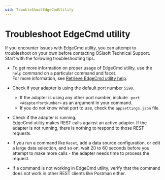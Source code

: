 ```yaml
---
uid: TroubleShootEdgeCmdUtility
---
```


# Troubleshoot EdgeCmd utility

If you encounter issues with EdgeCmd utility, you can attempt to troubleshoot on your own before contacting OSIsoft Technical Support. Start with the following troubleshooting tips.

- To get more information on proper usage of EdgeCmd utility, use the `help` command on a particular command and facet.<br>For more information, see [Retrieve EdgeCmd utility help](xref:RetrieveEdgeCmdUtilityHelp).
- Check if your adapter is using the default port number `5590`.

    - If the adapter is using any other port number, include `-port <AdapterPortNumber>` as an argument in your command.
    - If you do not know what port to use, check the `appsettings.json` file.

- Check if the adapter is running.<br>EdgeCmd utility makes REST calls against an active adapter. If the adapter is not running, there is nothing to respond to those REST requests.
- If you run a command like `Reset`, add a data source configuration, or edit a large data selection, and so on, wait 20 to 60 seconds before you attempt to make more calls - the adapter needs time to process the request.
- If a command is not working in EdgeCmd utility, verify that the command does not work in other REST clients like Postman either.
